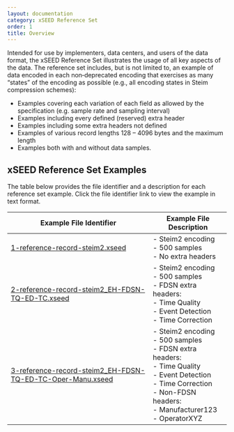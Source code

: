 ```yaml
---
layout: documentation
category: xSEED Reference Set
order: 1
title: Overview
---
```


Intended for use by implementers, data centers, and users of the data format, the xSEED Reference Set illustrates the usage of all key aspects of the data. The reference set includes, but is not limited to, an example of data encoded in each non‐deprecated encoding that exercises as many “states” of the encoding as possible (e.g., all encoding  states in Steim compression schemes):

 - Examples covering each variation of each field as allowed by  the  specification (e.g. sample rate and sampling interval)
 - Examples including every defined (reserved) extra header
 - Examples including some extra headers not defined
 - Examples of various record lengths 128 – 4096 bytes and the maximum length
 - Examples both with and without data samples.

## xSEED Reference Set Examples

The table below provides the file identifier and a description for each reference set example. Click the file identifier link to view the example in text format.

| Example File Identifier                                      | Example File Description                                     |
| ------------------------------------------------------------ | ------------------------------------------------------------ |
| [1-reference-record-steim2.xseed](https://xseed.pages.isti.com/xseed-utils/documentation/xSEED%20Reference%20Set/Reference-Set-Example-1/) | - Steim2 encoding<br />- 500 samples<br />- No extra headers |
| [2-reference-record-steim2_EH-FDSN-TQ-ED-TC.xseed](https://xseed.pages.isti.com/xseed-utils/documentation/xSEED%20Reference%20Set/Reference-Set-Example-2/) | - Steim2 encoding<br />- 500 samples<br />- FDSN extra headers:<br />   - Time Quality<br />   - Event Detection<br />   - Time Correction |
| [3-reference-record-steim2_EH-FDSN-TQ-ED-TC-Oper-Manu.xseed](https://xseed.pages.isti.com/xseed-utils/documentation/xSEED%20Reference%20Set/Reference-Set-Example-3/) | - Steim2 encoding<br />- 500 samples<br />- FDSN extra headers:<br />   - Time Quality<br />   - Event Detection<br />   - Time Correction<br />- Non-FDSN headers:<br />   - Manufacturer123<br />   - OperatorXYZ |

